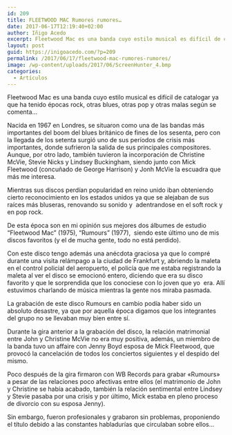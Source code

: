 ```yaml
---
id: 209
title: FLEETWOOD MAC Rumores rumores…
date: 2017-06-17T12:19:40+02:00
author: Iñigo Acedo
excerpt: Fleetwood Mac es una banda cuyo estilo musical es difícil de catalogar ya que ha tenido épocas rock, otras blues, otras pop y otras malas según se comenta...
layout: post
guid: https://inigoacedo.com/?p=209
permalink: /2017/06/17/fleetwood-mac-rumores-rumores/
image: /wp-content/uploads/2017/06/ScreenHunter_4.bmp
categories:
  - Artículos
---
```

Fleetwood Mac es una banda cuyo estilo musical es difícil de catalogar ya que ha tenido épocas rock, otras blues, otras pop y otras malas según se comenta&#8230;

<!--more-->

Nacida en 1967 en Londres, se situaron como una de las bandas más importantes del boom del blues británico de fines de los sesenta, pero con la llegada de los setenta surgió uno de sus períodos de crisis más importantes, donde sufrieron la salida de sus principales compositores. Aunque, por otro lado, también tuvieron la incorporación de Christine McVie, Stevie Nicks y Lindsey Buckingham, siendo junto con Mick Fleetwood (concuñado de George Harrison) y Jonh McVie la escuadra que más me interesa.

Mientras sus discos perdían popularidad en reino unido iban obteniendo cierto reconocimiento en los estados unidos ya que se alejaban de sus raíces más bluseras, renovando su sonido y  adentrandose en el soft rock y en pop rock.

De esta época son en mi opinión sus mejores dos álbumes de estudio “Fleetwood Mac” (1975), “Rumours” (1977),  siendo este último uno de mis discos favoritos (y el de mucha gente, todo no está perdido).

Con este disco tengo además una anécdota graciosa ya que lo compré durante una visita relámpago a la ciudad de Frankfurt y, abriendo la maleta en el control policial del aeropuerto, el policía que me estaba registrando la maleta al ver el disco se emocionó entero, diciendo que era su disco favorito y que le sorprendida que los conociese con lo joven que yo  era. Allí estuvimos charlando de música mientras la gente nos miraba pasmada.

La grabación de este disco Rumours en cambio podía haber sido un absoluto desastre, ya que por aquella época digamos que los integrantes del grupo no se llevaban muy bien entre sí.

Durante la gira anterior a la grabación del disco, la relación matrimonial entre John y Christine McVie no era muy positiva, además, un miembro de la banda tuvo un affaire con Jenny Boyd esposa de Mick Fleetwood, que provocó la cancelación de todos los conciertos siguientes y el despido del mismo.

Poco después de la gira firmaron con WB Records para grabar &#171;Rumours&#187; a pesar de las relaciones poco afectivas entre ellos (el matrimonio de John y Christine se había acabado, también la relación sentimental entre Lindsey y Stevie pasaba por una crisis y por último, Mick estaba en pleno proceso de divorcio con su esposa Jenny).

Sin embargo, fueron profesionales y grabaron sin problemas, proponiendo el título debido a las constantes habladurías que circulaban sobre ellos…

&nbsp;